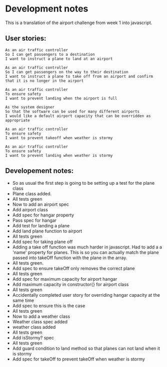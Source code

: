 # Development notes

This is a translation of the airport challenge from week 1 into javascript.

## User stories:

```
As an air traffic controller
So I can get passengers to a destination
I want to instruct a plane to land at an airport

As an air traffic controller
So I can get passengers on the way to their destination
I want to instruct a plane to take off from an airport and confirm that it is no longer in the airport

As an air traffic controller
To ensure safety
I want to prevent landing when the airport is full

As the system designer
So that the software can be used for many different airports
I would like a default airport capacity that can be overridden as appropriate

As an air traffic controller
To ensure safety
I want to prevent takeoff when weather is stormy

As an air traffic controller
To ensure safety
I want to prevent landing when weather is stormy
```

## Developement notes:

* So as usual the first step is going to be setting up a test for the plane class
* Plane class added.
* All tests green
* Now to add an airport spec
* Add airport class
* Add spec for hangar property
* Pass spec for hangar
* Add test for landing a plane
* Add land plane function to airport
* All tests green
* Add spec for taking plane off
* Adding a take off function was much harder in javascript. Had to add a a 'name' property for planes. This is so you can actually match the plane passed into takeOff function with the plane in the array.
* All tests green.
* Add spec to ensure takeOff only removes the correct plane
* All tests green
* Add spec for maximum capacity for airport hangar
* Add maximum capacity in constructor{} for airport class
* All tests green
* Accidentally completed user story for overriding hangar capacity at the same time
* Add spec to ensure this is the case
* All tests green
* Now to add a weather class
* Weather class spec added
* weather class added
* All tests green
* Add isStormy? spec
* All tests green
* Add guard condition to land method so that planes can not land when it is stormy
* Add spec for takeOff to prevent takeOff when weather is stormy
